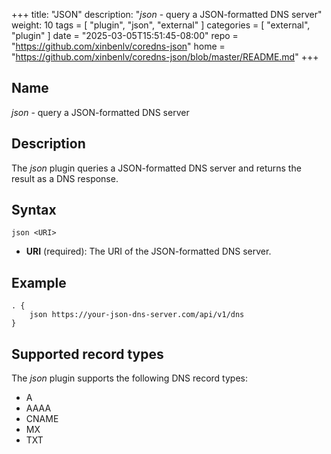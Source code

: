 +++
title: "JSON"
description: "*json* - query a JSON-formatted DNS server"
weight: 10
tags = [ "plugin", "json", "external" ]
categories = [ "external", "plugin" ]
date = "2025-03-05T15:51:45-08:00"
repo = "https://github.com/xinbenlv/coredns-json"
home = "https://github.com/xinbenlv/coredns-json/blob/master/README.md"
+++

## Name

*json* - query a JSON-formatted DNS server

## Description

The *json* plugin queries a JSON-formatted DNS server and returns the result as a DNS response.

## Syntax

```
json <URI>
```

* **URI** (required): The URI of the JSON-formatted DNS server.

## Example

```
. {
    json https://your-json-dns-server.com/api/v1/dns
}
```

## Supported record types

The *json* plugin supports the following DNS record types:

- A
- AAAA
- CNAME
- MX
- TXT

